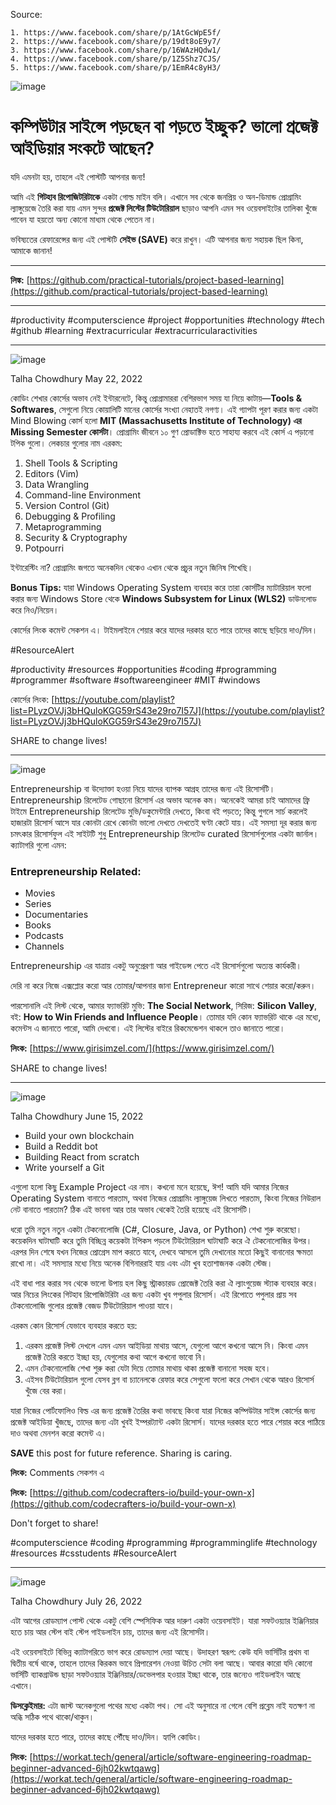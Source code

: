 Source:

    1. https://www.facebook.com/share/p/1AtGcWpE5f/
    2. https://www.facebook.com/share/p/19dt8oE9y7/
    3. https://www.facebook.com/share/p/16WAzHQdw1/
    4. https://www.facebook.com/share/p/1Z5Shz7CJS/
    5. https://www.facebook.com/share/p/1EmR4c8yH3/

![image](https://github.com/user-attachments/assets/97246386-0120-478f-9c46-7861ce4cebe6)


# কম্পিউটার সাইন্সে পড়ছেন বা পড়তে ইচ্ছুক? ভালো প্রজেক্ট আইডিয়ার সংকটে আছেন?

যদি এমনটা হয়, তাহলে এই পোস্টটি আপনার জন্য!

আমি এই **গিটহাব রিপোজিটরিটাকে** একটা গোল্ড মাইন বলি। এখানে সব থেকে জনপ্রিয় ও অন-ডিমান্ড প্রোগ্রামিং ল্যাঙ্গুয়েজে তৈরি করা যায় এমন সুন্দর **প্রজেক্ট লিস্টের টিউটোরিয়াল** ছাড়াও আপনি এমন সব ওয়েবসাইটের তালিকা খুঁজে পাবেন যা হয়তো অন্য কোনো মাধ্যম থেকে পেতেন না।

ভবিষ্যতের রেফারেন্সের জন্য এই পোস্টটি **সেইভ (SAVE)** করে রাখুন। এটি আপনার জন্য সহায়ক ছিল কিনা, আমাকে জানান!

---

**লিঙ্ক:** [https://github.com/practical-tutorials/project-based-learning](https://github.com/practical-tutorials/project-based-learning)

---

#productivity #computerscience #project #opportunities #technology #tech #github #learning #extracurricular #extracurricularactivities


<hr>

![image](https://github.com/user-attachments/assets/18dda5ea-3e0a-42de-b883-dd12051d5ea1)


Talha Chowdhury
May 22, 2022

কোডিং শেখার কোর্সের অভাব নেই ইন্টারনেটে, কিন্তু প্রোগ্রামাররা বেশিরভাগ সময় যা নিয়ে কাটায়—**Tools & Softwares**, সেগুলো নিয়ে কোয়ালিটি মানের কোর্সের সংখ্যা নেহাতই নগণ্য। এই গ্যাপটা পূরণ করার জন্য একটা Mind Blowing কোর্স হলো **MIT (Massachusetts Institute of Technology) এর Missing Semester কোর্সটা**। প্রোগ্রামিং জীবনে ১০ গুণ প্রোডাক্টিভ হতে সাহায্য করবে এই কোর্স এ পড়ানো টপিক গুলো। লেকচার গুলোর নাম এরকম:

1.  Shell Tools & Scripting
2.  Editors (Vim)
3.  Data Wrangling
4.  Command-line Environment
5.  Version Control (Git)
6.  Debugging & Profiling
7.  Metaprogramming
8.  Security & Cryptography
9.  Potpourri

ইন্টারেস্টিং না? প্রোগ্রামিং জগতে অনেকদিন থেকেও এখান থেকে প্রচুর নতুন জিনিষ শিখেছি।

**Bonus Tips:** যারা Windows Operating System ব্যবহার করে তারা কোর্সটির ম্যাটারিয়াল ফলো করার জন্য Windows Store থেকে **Windows Subsystem for Linux (WLS2)** ডাউনলোড করে নিও/নিয়েন।

কোর্সের লিংক কমেন্ট সেকশন এ। টাইমলাইনে শেয়ার করে যাদের দরকার হতে পারে তাদের কাছে ছড়িয়ে দাও/দিন।

#ResourceAlert

#productivity #resources #opportunities #coding #programming #programmer #software #softwareengineer #MIT #windows

কোর্সের লিংক: [https://youtube.com/playlist?list=PLyzOVJj3bHQuloKGG59rS43e29ro7I57J](https://youtube.com/playlist?list=PLyzOVJj3bHQuloKGG59rS43e29ro7I57J)

SHARE to change lives!

<hr>

![image](https://github.com/user-attachments/assets/de8ac99d-6fff-4f1a-99d5-a1bbd9ac99e2)


Entrepreneurship বা উদ্যোক্তা হওয়া নিয়ে যাদের ব্যাপক আগ্রহ তাদের জন্য এই রিসোর্সটি। Entrepreneurship রিলেটেড গোছানো রিসোর্স এর অভাব অনেক কম। অনেকেই আমরা চাই আমাদের ফ্রি টাইমে Entrepreneurship রিলেটেড মুভি/ডকুমেন্টারি দেখতে, কিংবা বই পড়তে; কিন্তু গুগলে সার্চ করলেই হাজারটা রিসোর্স আসে যার কোনটা রেখে কোনটা ভালো দেখতে দেখতেই ঘণ্টা কেটে যায়। এই সমস্যা দূর করার জন্য চমৎকার রিসোর্সফুল এই সাইটটি শুধু Entrepreneurship রিলেটেড curated রিসোর্সগুলোর একটা জার্নাল। ক্যাটাগরি গুলো এমন:

### Entrepreneurship Related:
* Movies
* Series
* Documentaries
* Books
* Podcasts
* Channels

Entrepreneurship এর যাত্রায় একটু অনুপ্রেরণা আর গাইডেন্স পেতে এই রিসোর্সগুলো অত্যন্ত কার্যকরী।

দেরি না করে নিজে এক্সপ্লোর করো আর তোমার/আপনার জানা Entrepreneur কারো সাথে শেয়ার করো/করুন।

পারসোনালি এই লিস্ট থেকে, আমার ফ্যাভরিট মুভি: **The Social Network**, সিরিজ: **Silicon Valley**, বই: **How to Win Friends and Influence People**। তোমার যদি কোন ফ্যাভরিট থাকে এর মধ্যে, কমেন্টস এ জানাতে পারো, আমি দেখবো। এই লিস্টের বাইরে রিকমেন্ডেশন থাকলে তাও জানাতে পারো।

**লিংক:** [https://www.girisimzel.com/](https://www.girisimzel.com/)

SHARE to change lives!

<hr>

![image](https://github.com/user-attachments/assets/5e768de1-ea41-4398-8f03-f28ddca4fef0)


Talha Chowdhury
June 15, 2022

* Build your own blockchain
* Build a Reddit bot
* Building React from scratch
* Write yourself a Git

এগুলো হলো কিছু Example Project এর নাম। কখনো মনে হয়েছে, ঈশ! আমি যদি আমার নিজের Operating System বানাতে পারতাম, অথবা নিজের প্রোগ্রামিং ল্যাঙ্গুয়েজ লিখতে পারতাম, কিংবা নিজের নিউরাল নেট বানাতে পারতাম? ঠিক এই ভাবনা আর তার অভাব থেকেই তৈরি হয়েছে এই রিসোর্সটি।

ধরো তুমি নতুন নতুন একটা টেকনোলোজি (C#, Closure, Java, or Python) শেখা শুরু করেছো। কয়েকদিন ঘাটাঘাটি করে তুমি বিচ্ছিন্ন কয়েকটা টপিকস পড়লে টিউটোরিয়াল ঘাটাঘাটি করে ঐ টেকনোলোজির উপর। এরপর দিন শেষে যখন নিজের প্রোগ্রেস মাপ করতে যাবে, দেখবে আসলে তুমি দেখানোর মতো কিছুই বানানোর ক্ষমতা রাখো না। এই সমস্যার মধ্যে নিয়ে অনেক বিগিনাররাই যায় এবং এটা খুব হতাশাজনক একটা স্টেজ।

এই বাধা পার করার সব থেকে ভালো উপায় হল কিছু স্ট্রাকচারড প্রোজেক্ট তৈরি করা ঐ ল্যাংগুয়েজ স্ট্যাক ব্যবহার করে। আর নিচের লিংকের গিটহাব রিপোজিটরিটা এর জন্য একটা খুব পপুলার রিসোর্স। এই রিপোতে পপুলার প্রায় সব টেকনোলোজি গুলোর প্রজেক্ট বেজড টিউটোরিয়াল পাওয়া যাবে।

এরকম কোন রিসোর্স যেভাবে ব্যবহার করতে হয়:

1.  এরকম প্রজেক্ট লিস্ট দেখলে এমন এমন আইডিয়া মাথায় আসে, যেগুলো আগে কখনো আসে নি। কিংবা এমন প্রজেক্ট তৈরি করতে ইচ্ছা হয়, যেগুলোর কথা আগে কখনো ভাবো নি।
2.  এমন টেকনোলোজি শেখা শুরু করা যেটা দিয়ে তোমার মাথায় থাকা প্রজেক্ট বানানো সহজ হবে।
3.  এইসব টিউটোরিয়াল গুলো যেসব ব্লগ বা চ্যানেলকে রেফার করে সেগুলো ফলো করে সেখান থেকে আরও রিসোর্স খুঁজে বের করা।

যারা নিজের পোর্টফোলিও বিল্ড এর জন্য প্রজেক্ট তৈরির কথা ভাবছে কিংবা যারা নিজের কম্পিউটার সাইন্স কোর্সের জন্য প্রজেক্ট আইডিয়া খুঁজছে, তাদের জন্য এটা খুবই ইম্পরট্যান্ট একটা রিসোর্স। যাদের দরকার হতে পারে শেয়ার করে পাঠিয়ে দাও অথবা মেনশন করো কমেন্ট এ।

**SAVE** this post for future reference. Sharing is caring.

**লিংক:** Comments সেকশন এ

**লিংক:** [https://github.com/codecrafters-io/build-your-own-x](https://github.com/codecrafters-io/build-your-own-x)

Don't forget to share!

#computerscience #coding #programming #programminglife #technology #resources #csstudents #ResourceAlert

<hr>

![image](https://github.com/user-attachments/assets/7915fc1b-2429-44d6-bd52-c430046c1beb)


Talha Chowdhury
July 26, 2022

এটা আগের রোডম্যাপ পোস্ট থেকে একটু বেশি স্পেসিফিক আর দারুণ একটা ওয়েবসাইট। যারা সফটওয়্যার ইঞ্জিনিয়ার হতে চায় আর স্টেপ বাই স্টেপ গাইডলাইন চায়, তাদের জন্য এই রিসোর্সটা।

এই ওয়েবসাইটে বিভিন্ন ক্যাটাগরিতে ভাগ করে রোডম্যাপ দেয়া আছে। উদাহরণ স্বরূপ: কেউ যদি ভার্সিটির প্রথম বা দ্বিতীয় বর্ষে থাকে, তাহলে তাদের কিরকম ভাবে প্রিপারেশন নেওয়া উচিত সেটা বলা আছে। আবার কারো যদি কোনো ভার্সিটি ব্যাকগ্রাউন্ড ছাড়া সফটওয়্যার ইঞ্জিনিয়ার/ডেভেলপার হওয়ার ইচ্ছা থাকে, তার জন্যেও গাইডলাইন আছে এখানে।

**ডিসক্লেইমার:** এটা জাস্ট অনেকগুলো পথের মধ্যে একটা পথ। সো এই অনুসারে না গেলে বেশি প্রব্লেম নাই যতক্ষণ না অব্ধি সঠিক পথে থাকো/থাকুন।

যাদের দরকার হতে পারে, তাদের কাছে পৌঁছে দাও/দিন। হ্যাপি কোডিং।

**লিংক:** [https://workat.tech/general/article/software-engineering-roadmap-beginner-advanced-6jh02kwtqawg](https://workat.tech/general/article/software-engineering-roadmap-beginner-advanced-6jh02kwtqawg)
